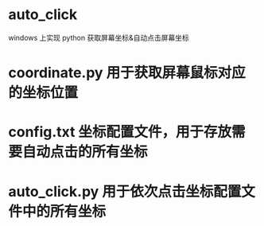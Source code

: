 # auto_click
windows 上实现 python 获取屏幕坐标&amp;自动点击屏幕坐标

# coordinate.py 用于获取屏幕鼠标对应的坐标位置

# config.txt 坐标配置文件，用于存放需要自动点击的所有坐标

# auto_click.py 用于依次点击坐标配置文件中的所有坐标
